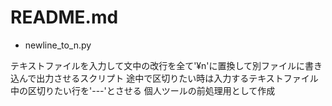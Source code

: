 # README.md

- newline_to_n.py

テキストファイルを入力して文中の改行を全て'¥n'に置換して別ファイルに書き込んで出力させるスクリプト
途中で区切りたい時は入力するテキストファイル中の区切りたい行を'---'とさせる
個人ツールの前処理用として作成

